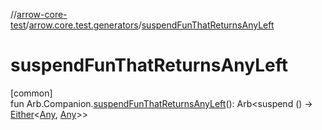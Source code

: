 //[arrow-core-test](../../index.md)/[arrow.core.test.generators](index.md)/[suspendFunThatReturnsAnyLeft](suspend-fun-that-returns-any-left.md)

# suspendFunThatReturnsAnyLeft

[common]\
fun Arb.Companion.[suspendFunThatReturnsAnyLeft](suspend-fun-that-returns-any-left.md)(): Arb&lt;suspend () -&gt; [Either](../../../arrow-core/arrow-core/arrow.core/-either/index.md)&lt;[Any](https://kotlinlang.org/api/latest/jvm/stdlib/kotlin/-any/index.html), [Any](https://kotlinlang.org/api/latest/jvm/stdlib/kotlin/-any/index.html)&gt;&gt;
